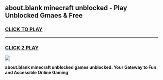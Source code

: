 
## about.blank minecraft unblocked - Play Unblocked Gmaes & Free
<h3>
<a href="https://news.freeplayer.one?title=about.blank_minecraft_unblocked&ref=23F">CLICK TO PLAY</a></h3>
<hr>

<h3>
<a href="https://news.freeplayer.one?title=about.blank_minecraft_unblocked&ref=23F">CLICK 2 PLAY</a>
  
</h3>

<a href="https://news.freeplayer.one?title=about.blank_minecraft_unblocked&ref=23F/"><img src="https://clearcache.store/games.png"></a>


**about.blank minecraft unblocked games unblocked: Your Gateway to Fun and Accessible Online Gaming**
